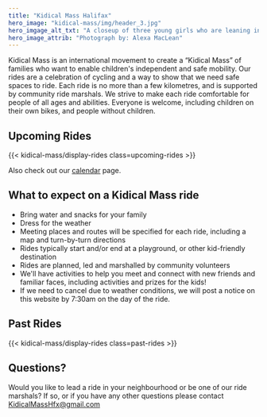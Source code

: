 ```yaml
---
title: "Kidical Mass Halifax"
hero_image: "kidical-mass/img/header_3.jpg"
hero_imgage_alt_txt: "A closeup of three young girls who are leaning in close together and have their arms over each others’ shoulders. The girl on the left has light brown skin, brown curly hair, and is wearing a pink bike helmet and a tshirt with flowers on it. The girl in the middle has white skin, blond hair, and is wearing a yellow bike helmet with a unicorn face and horn on it. Her smile shows that she is missing a few of her front teeth. She is wearing a bright orange tshirt. The girl on the right has white skin, light brown hair and is wearing a light pink bike helmet that has an animal face and cat ears on it. She is wearing a light purple tshirt with some text on it."
hero_image_attrib: "Photograph by: Alexa MacLean"
---
```


Kidical Mass is an international movement to create a “Kidical Mass” of families who want to enable children's independent and safe mobility. Our rides are a celebration of cycling and a way to show that we need safe spaces to ride. Each ride is no more than a few kilometres, and is supported by community ride marshals. We strive to make each ride comfortable for people of all ages and abilities. Everyone is welcome, including children on their own bikes, and people without children.

## Upcoming Rides
{{< kidical-mass/display-rides class=upcoming-rides >}}

Also check out our [calendar](calendar) page.

## What to expect on a Kidical Mass ride

* Bring water and snacks for your family
* Dress for the weather
* Meeting places and routes will be specified for each ride, including a map and turn-by-turn directions
* Rides typically start and/or end at a playground, or other kid-friendly destination
* Rides are planned, led and marshalled by community volunteers
* We'll have activities to help you meet and connect with new friends and familiar faces, including activities and prizes for the kids!
* If we need to cancel due to weather conditions, we will post a notice on this website by 7:30am on the day of the ride.

## Past Rides
{{< kidical-mass/display-rides class=past-rides >}}

## Questions?

Would you like to lead a ride in your neighbourhood or be one of our ride marshals? If so, or if you have any other questions please contact KidicalMassHfx@gmail.com
